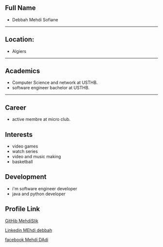 ##  Full Name
 - Debbah Mehdi Sofiane
 ***

## Location:
- Algiers
***

## Academics
- Computer Science and network  at USTHB.
- software engineer bachelor at USTHB.
***

## Career
- active membre at micro club.

##  Interests
- video games 
- watch series
- video and music making
- basketball


## Development
- i'm software engineer developer
- java  and python developer 

## Profile Link
[GitHib MehdiSlik ](https://github.com/Mehdislik)

[Linkedin  MEhdi debbah](https://www.linkedin.com/in/mehdi-sofiane-debbah-392a751a3/)

[facebook  Mehdi DAdi](https://web.facebook.com/madi500)
